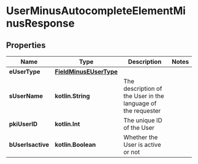 
# UserMinusAutocompleteElementMinusResponse

## Properties
Name | Type | Description | Notes
------------ | ------------- | ------------- | -------------
**eUserType** | [**FieldMinusEUserType**](FieldMinusEUserType.md) |  | 
**sUserName** | **kotlin.String** | The description of the User in the language of the requester | 
**pkiUserID** | **kotlin.Int** | The unique ID of the User | 
**bUserIsactive** | **kotlin.Boolean** | Whether the User is active or not | 




